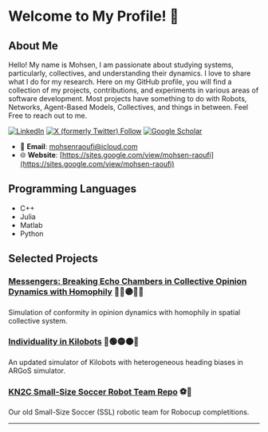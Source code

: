 # Welcome to My Profile! 👋

## About Me

Hello! My name is Mohsen, I am passionate about studying systems, particularly, collectives, and understanding their dynamics. I love to share what I do for my research. Here on my GitHub profile, you will find a collection of my projects, contributions, and experiments in various areas of software development. Most projects have something to do with Robots, Networks, Agent-Based Models, Collectives, and things in between. Feel Free to reach out to me.

[![LinkedIn](https://img.shields.io/badge/-LinkedIn-blue?style=flat&logo=Linkedin&logoColor=white)](https://www.linkedin.com/in/mohsen-raoufi/) [![X (formerly Twitter) Follow](https://img.shields.io/twitter/follow/:mohsen_raoufi)](https://twitter.com/mohsen_raoufi) [![Google Scholar](https://img.shields.io/badge/Google_Scholar-4285F4?style=flat&logo=google-scholar&logoColor=white)](https://scholar.google.com/citations?user=P9A5OrEAAAAJ&hl=en)

- 📧 **Email**: mohsenraoufi@icloud.com
- 🌐 **Website**: [https://sites.google.com/view/mohsen-raoufi](https://sites.google.com/view/mohsen-raoufi)


## Programming Languages
- C++
- Julia
- Matlab
- Python

## Selected Projects

### [Messengers: Breaking Echo Chambers in Collective Opinion Dynamics with Homophily](https://github.com/mohsen-raoufi/messengers) 💭🔴🟣🔵💭
Simulation of conformity in opinion dynamics with homophily in spatial collective system.

<!---
### [LARS: Light Augmented Reality System for Collective Robotic Systems](https://github.com/mohsen-raoufi/LARS)💡🔦🤖
An open-source system that creates a mixed reality environment by augmenting light to the real world to enhance the (collective) robotic experiments. 

### [Heterogeneous Collective Opinion Dynamics](https://github.com/mohsen-raoufi/uncertainty_opinion_dynamic) 🗣️📣
Simulation of Collective Opinion Dynamics on heterogeneous networks and opinions. A collaboration with Vito Mengers. -->

### [Individuality in Kilobots](https://github.com/mohsen-raoufi/Kilobots-Individuality-ALife-23) 🔵🟢🟡🟠🤖
An updated simulator of Kilobots with heterogeneous heading biases in ARGoS simulator. 

### [KN2C Small-Size Soccer Robot Team Repo](https://github.com/mohsen-raoufi/KN2C-SSL) ⚽️🤖
Our old Small-Size Soccer (SSL) robotic team for Robocup completitions. 

---
